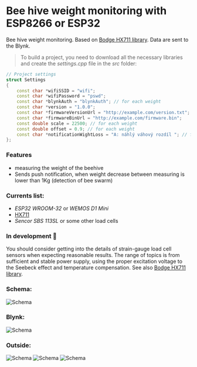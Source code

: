 # Bee hive weight monitoring with ESP8266 or ESP32
Bee hive weight monitoring. 
Based on [Bodge HX711 library](https://github.com/bogde/HX711).
Data are sent to the Blynk.

> To build a project, you need to download all the necessary libraries and create the *settings.cpp* file in the *src* folder:
```c++
// Project settings
struct Settings
{
    const char *wifiSSID = "wifi";
    const char *wifiPassword = "pswd";
    const char *blynkAuth = "blynkAuth"; // for each weight
    const char *version = "1.0.0";
    const char *firmwareVersionUrl = "http://example.com/version.txt"; 
    const char *firmwareBinUrl = "http://example.com/firmware.bin";
    const double scale = 22500; // for each weight
    const double offset = 0.9; // for each weight
    const char *notificationWightLoss = "A: náhlý váhový rozdíl "; // for each weight
};
```
### Features
* measuring the weight of the beehive
* Sends push notification, when weight decrease between measuring is lower than 1Kg (detection of bee swarm)

### Currents list:

* *ESP32 WROOM-32* or *WEMOS D1 Mini*
* [HX711](https://www.aliexpress.com/wholesale?SearchText=hx711)
* *Sencor SBS 113SL* or some other load cells

### In development 🚧
You should consider getting into the details of strain-gauge load cell sensors when expecting reasonable results. The range of topics is from sufficient and stable power supply, using the proper excitation voltage to the Seebeck effect and temperature compensation. See also [Bodge HX711 library](https://github.com/bogde/HX711).

### Schema:
![Schema](https://github.com/vitzaoral/beehive_weight/blob/master/schema/schema.png)

### Blynk:
![Schema](https://github.com/vitzaoral/beehive_weight/blob/master/schema/blynk.jpeg)

### Outside:
![Schema](https://github.com/vitzaoral/beehive_weight/blob/master/schema/1.jpeg)
![Schema](https://github.com/vitzaoral/beehive_weight/blob/master/schema/2.jpeg)
![Schema](https://github.com/vitzaoral/beehive_weight/blob/master/schema/3.jpeg)